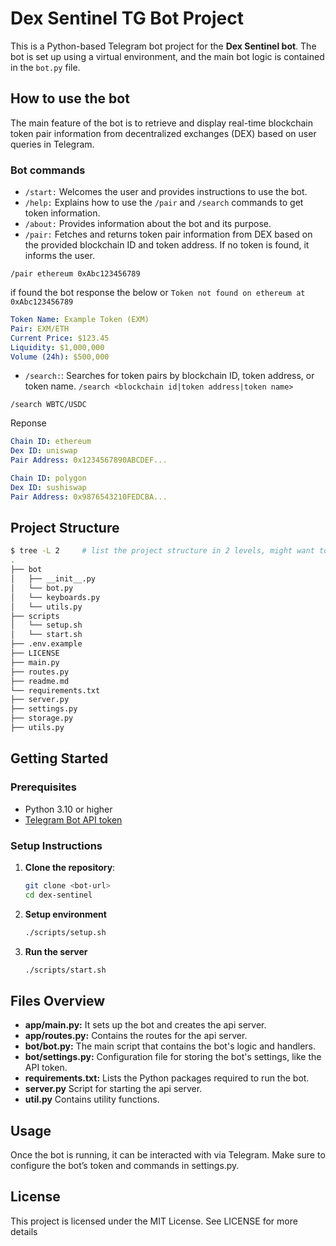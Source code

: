 # Dex Sentinel TG Bot Project

This is a Python-based Telegram bot project for the **Dex Sentinel bot**.
The bot is set up using a virtual environment, and the main bot logic is contained in the `bot.py` file.


## How to use the bot
The main feature of the bot is to retrieve and display real-time blockchain token pair information from decentralized exchanges (DEX) based on user queries in Telegram.

### Bot commands
- `/start:` Welcomes the user and provides instructions to use the bot.
- `/help:` Explains how to use the `/pair` and `/search` commands to get token information.
- `/about:` Provides information about the bot and its purpose.
- `/pair:` Fetches and returns token pair information from DEX based on the provided blockchain ID and token address. If no token is found, it informs the user.

```
/pair ethereum 0xAbc123456789
```

if found the bot response the below or `Token not found on ethereum at 0xAbc123456789
`
```yaml
Token Name: Example Token (EXM)
Pair: EXM/ETH
Current Price: $123.45
Liquidity: $1,000,000
Volume (24h): $500,000
```
- `/search:`: Searches for token pairs by blockchain ID, token address, or token name.
`/search <blockchain id|token address|token name>`
```
/search WBTC/USDC
```
Reponse

```yaml
Chain ID: ethereum
Dex ID: uniswap
Pair Address: 0x1234567890ABCDEF...

Chain ID: polygon
Dex ID: sushiswap
Pair Address: 0x9876543210FEDCBA...

```

## Project Structure

```bash
$ tree -L 2     # list the project structure in 2 levels, might want to `sudo apt install tree` on linux
.
├── bot
│   ├── __init__.py
│   └── bot.py
│   └── keyboards.py
│   └── utils.py
├── scripts
│   └── setup.sh
│   └── start.sh
├── .env.example
├── LICENSE
├── main.py
├── routes.py
├── readme.md
└── requirements.txt
├── server.py
├── settings.py
├── storage.py
├── utils.py
```

## Getting Started

### Prerequisites

- Python 3.10 or higher
- [Telegram Bot API token](https://core.telegram.org/bots#3-how-do-i-create-a-bot)

### Setup Instructions

1. **Clone the repository**:

   ```bash
   git clone <bot-url>
   cd dex-sentinel
   ```

2. **Setup environment**

    ```bash
    ./scripts/setup.sh
    ```

3. **Run the server**

    ```bash
    ./scripts/start.sh
    ```

## Files Overview

- **app/main.py:** It sets up the bot and creates the api server.
- **app/routes.py:** Contains the routes for the api server.
- **bot/bot.py:** The main script that contains the bot's logic and handlers.
- **bot/settings.py:** Configuration file for storing the bot's settings, like the API token.
- **requirements.txt:** Lists the Python packages required to run the bot.
- **server.py** Script for starting the api server.
- **util.py** Contains utility functions.

## Usage

Once the bot is running, it can be interacted with via Telegram. Make sure to configure the bot’s token and commands in settings.py.

## License

This project is licensed under the MIT License. See LICENSE for more details
